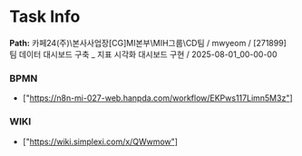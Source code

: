 # Task Info

**Path:** 카페24(주)\본사사업장\[CG]MI본부\MIH그룹\CD팀 / mwyeom / [271899] 팀 데이터 대시보드 구축 _ 지표 시각화 대시보드 구현 / 2025-08-01_00-00-00

### BPMN
- ["https://n8n-mi-027-web.hanpda.com/workflow/EKPws117Limn5M3z"]

### WIKI
- ["https://wiki.simplexi.com/x/QWwmow"]

